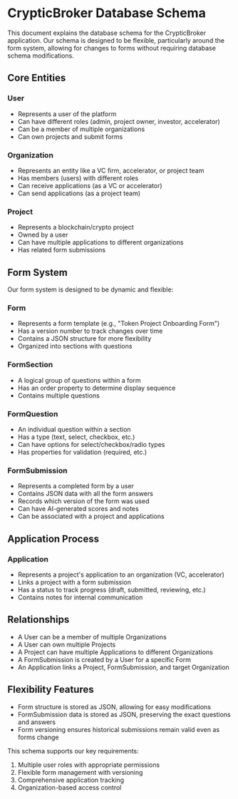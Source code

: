 # CrypticBroker Database Schema

This document explains the database schema for the CrypticBroker application. Our schema is designed to be flexible, particularly around the form system, allowing for changes to forms without requiring database schema modifications.

## Core Entities

### User
- Represents a user of the platform
- Can have different roles (admin, project owner, investor, accelerator)
- Can be a member of multiple organizations
- Can own projects and submit forms

### Organization
- Represents an entity like a VC firm, accelerator, or project team
- Has members (users) with different roles
- Can receive applications (as a VC or accelerator)
- Can send applications (as a project team)

### Project
- Represents a blockchain/crypto project
- Owned by a user
- Can have multiple applications to different organizations
- Has related form submissions

## Form System

Our form system is designed to be dynamic and flexible:

### Form
- Represents a form template (e.g., "Token Project Onboarding Form")
- Has a version number to track changes over time
- Contains a JSON structure for more flexibility
- Organized into sections with questions

### FormSection
- A logical group of questions within a form
- Has an order property to determine display sequence
- Contains multiple questions

### FormQuestion
- An individual question within a section
- Has a type (text, select, checkbox, etc.)
- Can have options for select/checkbox/radio types
- Has properties for validation (required, etc.)

### FormSubmission
- Represents a completed form by a user
- Contains JSON data with all the form answers
- Records which version of the form was used
- Can have AI-generated scores and notes
- Can be associated with a project and applications

## Application Process

### Application
- Represents a project's application to an organization (VC, accelerator)
- Links a project with a form submission
- Has a status to track progress (draft, submitted, reviewing, etc.)
- Contains notes for internal communication

## Relationships

- A User can be a member of multiple Organizations
- A User can own multiple Projects
- A Project can have multiple Applications to different Organizations
- A FormSubmission is created by a User for a specific Form
- An Application links a Project, FormSubmission, and target Organization

## Flexibility Features

- Form structure is stored as JSON, allowing for easy modifications
- FormSubmission data is stored as JSON, preserving the exact questions and answers
- Form versioning ensures historical submissions remain valid even as forms change

This schema supports our key requirements:
1. Multiple user roles with appropriate permissions
2. Flexible form management with versioning
3. Comprehensive application tracking
4. Organization-based access control 